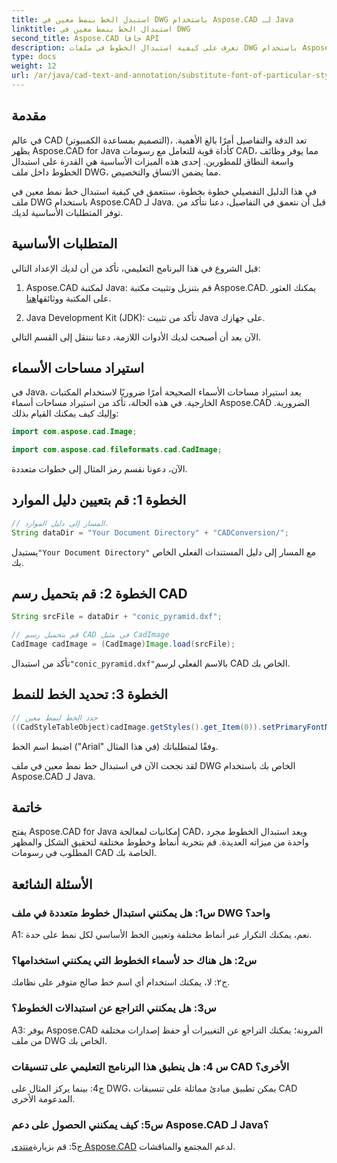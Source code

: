 ```yaml
---
title: استبدل الخط بنمط معين في DWG باستخدام Aspose.CAD لـ Java
linktitle: استبدال الخط بنمط معين في DWG
second_title: Aspose.CAD جافا API
description: تعرف على كيفية استبدال الخطوط في ملفات DWG باستخدام Aspose.CAD لـ Java. دليل خطوة بخطوة لتخصيص الأنماط بدقة.
type: docs
weight: 12
url: /ar/java/cad-text-and-annotation/substitute-font-of-particular-style-in-dwg/
---
```

## مقدمة

في عالم CAD (التصميم بمساعدة الكمبيوتر)، تعد الدقة والتفاصيل أمرًا بالغ الأهمية. يظهر Aspose.CAD for Java كأداة قوية للتعامل مع رسومات CAD، مما يوفر وظائف واسعة النطاق للمطورين. إحدى هذه الميزات الأساسية هي القدرة على استبدال الخطوط داخل ملف DWG، مما يضمن الاتساق والتخصيص.

في هذا الدليل التفصيلي خطوة بخطوة، سنتعمق في كيفية استبدال خط نمط معين في ملف DWG باستخدام Aspose.CAD لـ Java. قبل أن نتعمق في التفاصيل، دعنا نتأكد من توفر المتطلبات الأساسية لديك.

## المتطلبات الأساسية

قبل الشروع في هذا البرنامج التعليمي، تأكد من أن لديك الإعداد التالي:

1.  Aspose.CAD لمكتبة Java: قم بتنزيل وتثبيت مكتبة Aspose.CAD. يمكنك العثور على المكتبة ووثائقها[هنا](https://releases.aspose.com/cad/java/).

2. Java Development Kit (JDK): تأكد من تثبيت Java على جهازك.

الآن بعد أن أصبحت لديك الأدوات اللازمة، دعنا ننتقل إلى القسم التالي.

## استيراد مساحات الأسماء

في Java، يعد استيراد مساحات الأسماء الصحيحة أمرًا ضروريًا لاستخدام المكتبات الخارجية. في هذه الحالة، تأكد من استيراد مساحات أسماء Aspose.CAD الضرورية. وإليك كيف يمكنك القيام بذلك:

```java
import com.aspose.cad.Image;

import com.aspose.cad.fileformats.cad.CadImage;

```

الآن، دعونا نقسم رمز المثال إلى خطوات متعددة.

## الخطوة 1: قم بتعيين دليل الموارد

```java
// المسار إلى دليل الموارد.
String dataDir = "Your Document Directory" + "CADConversion/";
```

 يستبدل`"Your Document Directory"` مع المسار إلى دليل المستندات الفعلي الخاص بك.

## الخطوة 2: قم بتحميل رسم CAD

```java
String srcFile = dataDir + "conic_pyramid.dxf";

// قم بتحميل رسم CAD في مثيل CadImage
CadImage cadImage = (CadImage)Image.load(srcFile);
```

 تأكد من استبدال`"conic_pyramid.dxf"`بالاسم الفعلي لرسم CAD الخاص بك.

## الخطوة 3: تحديد الخط للنمط

```java
// حدد الخط لنمط معين
((CadStyleTableObject)cadImage.getStyles().get_Item(0)).setPrimaryFontName("Arial");
```

اضبط اسم الخط ("Arial" في هذا المثال) وفقًا لمتطلباتك.

لقد نجحت الآن في استبدال خط نمط معين في ملف DWG الخاص بك باستخدام Aspose.CAD لـ Java.

## خاتمة

يفتح Aspose.CAD for Java إمكانيات لمعالجة CAD، ويعد استبدال الخطوط مجرد واحدة من ميزاته العديدة. قم بتجربة أنماط وخطوط مختلفة لتحقيق الشكل والمظهر المطلوب في رسومات CAD الخاصة بك.

## الأسئلة الشائعة

### س1: هل يمكنني استبدال خطوط متعددة في ملف DWG واحد؟

A1: نعم، يمكنك التكرار عبر أنماط مختلفة وتعيين الخط الأساسي لكل نمط على حدة.

### س2: هل هناك حد لأسماء الخطوط التي يمكنني استخدامها؟

ج٢: لا، يمكنك استخدام أي اسم خط صالح متوفر على نظامك.

### س3: هل يمكنني التراجع عن استبدالات الخطوط؟

A3: يوفر Aspose.CAD المرونة؛ يمكنك التراجع عن التغييرات أو حفظ إصدارات مختلفة من ملف DWG الخاص بك.

### س 4: هل ينطبق هذا البرنامج التعليمي على تنسيقات CAD الأخرى؟

ج4: بينما يركز المثال على DWG، يمكن تطبيق مبادئ مماثلة على تنسيقات CAD المدعومة الأخرى.

### س5: كيف يمكنني الحصول على دعم Aspose.CAD لـ Java؟

ج5: قم بزيارة[منتدى Aspose.CAD](https://forum.aspose.com/c/cad/19) لدعم المجتمع والمناقشات.
